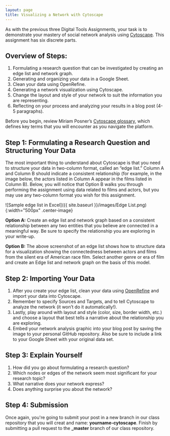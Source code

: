```yaml
---
layout: page
title: Visualizing a Network with Cytoscape
---
```


As with the previous three Digital Tools Assignments, your task is to demonstrate your mastery of social network analysis using [Cytoscape](https://cytoscape.org/). This assignment has six discrete parts.

## Overview of Steps:

1. Formulating a research question that can be investigated by creating an edge list and network graph.
2. Generating and organizing your data in a Google Sheet.
3. Clean your data using OpenRefine.
4. Generating a network visualization using Cytoscape.
5. Change the layout and style of your network to suit the information you are representing.
6. Reflecting on your process and analyzing your results in a blog post (4-5 paragraphs).

Before you begin, review Miriam Posner’s [Cytoscape glossary](https://github.com/miriamposner/network_analysis_workshop/blob/master/social-network-glossary.md), which defines key terms that you will encounter as you navigate the platform.

## Step 1: Formulating a Research Question and Structuring Your Data

The most important thing to understand about Cytoscape is that you need to structure your data in two-column format, called an “edge list.” Column A and Column B should indicate a consistent relationship (for example, in the image below, the actors listed in Column A appear in the films listed in Column B). Below, you will notice that Option B walks you through performing the assignment using data related to films and actors, but you may use any two-column format you wish for this assignment.

![Sample edge list in Excel]({{ site.baseurl }}/images/Edge List.png){:width="500px" .center-image}

**Option A:** Create an edge list and network graph based on a consistent relationship between any two entities that you believe are connected in a meaningful way. Be sure to specify the relationship you are exploring in your write-up.

**Option B:** The above screenshot of an edge list shows how to structure data for a visualization showing the connectedness between actors and films from the silent era of American race film. Select another genre or era of film and create an Edge list and network graph on the basis of this model.

## Step 2: Importing Your Data

1. After you create your edge list, clean your data using [OpenRefine](https://openrefine.org/) and import your data into Cytoscape.
2. Remember to specify Sources and Targets, and to tell Cytoscape to analyze the network (it won’t do it automatically!).
3. Lastly, play around with layout and style (color, size, border width, etc.) and choose a layout that best tells a narrative about the relationship you are exploring.
4. Embed your network analysis graphic into your blog post by saving the image to your personal GitHub repository. Also be sure to include a link to your Google Sheet with your original data set.

## Step 3: Explain Yourself

1. How did you go about formulating a research question?
2. Which nodes or edges of the network seem most significant for your research topic?
3. What narrative does your network express?
4. Does anything surprise you about the network?

## Step 4: Submission

Once again, you're going to submit your post in a new branch in our class repository that you will creat and name: **yourname-cytoscape**. Finish by submitting a pull request to the **_master** branch of our class repository.
